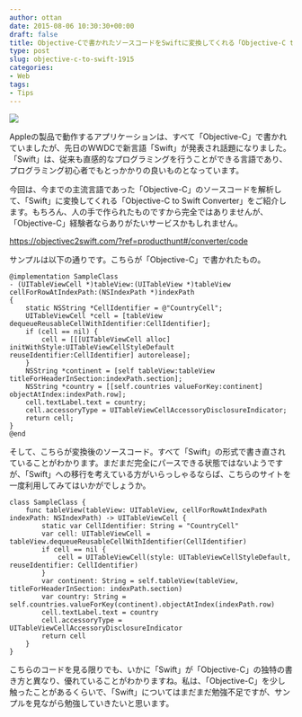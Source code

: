 ```yaml
---
author: ottan
date: 2015-08-06 10:30:30+00:00
draft: false
title: Objective-Cで書かれたソースコードをSwiftに変換してくれる「Objective-C to Swift Converter」
type: post
slug: objective-c-to-swift-1915
categories:
- Web
tags:
- Tips
---
```


![](/uploads/2015/08/150806-55c337463614c.jpg)






Appleの製品で動作するアプリケーションは、すべて「Objective-C」で書かれていましたが、先日のWWDCで新言語「Swift」が発表され話題になりました。「Swift」は、従来も直感的なプログラミングを行うことができる言語であり、プログラミング初心者でもとっかかりの良いものとなっています。





今回は、今までの主流言語であった「Objective-C」のソースコードを解析して、「Swift」に変換してくれる「Objective-C to Swift Converter」をご紹介します。もちろん、人の手で作られたものですから完全ではありませんが、「Objective-C」経験者ならありがたいサービスかもしれません。



https://objectivec2swift.com/?ref=producthunt#/converter/code



サンプルは以下の通りです。こちらが「Objective-C」で書かれたもの。




    
    @implementation SampleClass
    - (UITableViewCell *)tableView:(UITableView *)tableView cellForRowAtIndexPath:(NSIndexPath *)indexPath
    {
        static NSString *CellIdentifier = @"CountryCell";
        UITableViewCell *cell = [tableView dequeueReusableCellWithIdentifier:CellIdentifier];
        if (cell == nil) {
            cell = [[[UITableViewCell alloc] initWithStyle:UITableViewCellStyleDefault reuseIdentifier:CellIdentifier] autorelease];
        }
        NSString *continent = [self tableView:tableView titleForHeaderInSection:indexPath.section];
        NSString *country = [[self.countries valueForKey:continent] objectAtIndex:indexPath.row];
        cell.textLabel.text = country; 
        cell.accessoryType = UITableViewCellAccessoryDisclosureIndicator;
        return cell;
    }
    @end





そして、こちらが変換後のソースコード。すべて「Swift」の形式で書き直されていることがわかります。まだまだ完全にパースできる状態ではないようですが、「Swift」への移行を考えている方がいらっしゃるならば、こちらのサイトを一度利用してみてはいかがでしょうか。




    
    class SampleClass {
        func tableView(tableView: UITableView, cellForRowAtIndexPath indexPath: NSIndexPath) -> UITableViewCell {
            static var CellIdentifier: String = "CountryCell"
            var cell: UITableViewCell = tableView.dequeueReusableCellWithIdentifier(CellIdentifier)
            if cell == nil {
                cell = UITableViewCell(style: UITableViewCellStyleDefault, reuseIdentifier: CellIdentifier)
            }
            var continent: String = self.tableView(tableView, titleForHeaderInSection: indexPath.section)
            var country: String = self.countries.valueForKey(continent).objectAtIndex(indexPath.row)
            cell.textLabel.text = country
            cell.accessoryType = UITableViewCellAccessoryDisclosureIndicator
            return cell
        }
    }





こちらのコードを見る限りでも、いかに「Swift」が「Objective-C」の独特の書き方と異なり、優れていることがわかりますね。私は、「Objective-C」を少し触ったことがあるくらいで、「Swift」についてはまだまだ勉強不足ですが、サンプルを見ながら勉強していきたいと思います。
